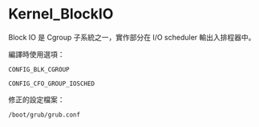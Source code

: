 # Kernel_BlockIO

Block IO 是 Cgroup 子系統之一，實作部分在 I/O scheduler 輸出入排程器中。

編譯時使用選項：

    CONFIG_BLK_CGROUP

    CONFIG_CFO_GROUP_IOSCHED

修正的設定檔案：

    /boot/grub/grub.conf

